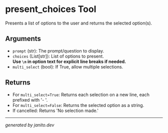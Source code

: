 # present_choices Tool

Presents a list of options to the user and returns the selected option(s).

## Arguments
- `prompt` (str): The prompt/question to display.
- `choices` (List[str]): List of options to present.  
  **Use `\n` in option text for explicit line breaks if needed.**
- `multi_select` (bool): If True, allow multiple selections.

## Returns
- For `multi_select=True`: Returns each selection on a new line, each prefixed with '- '.
- For `multi_select=False`: Returns the selected option as a string.
- If cancelled: Returns 'No selection made.'

---
_generated by janito.dev_
